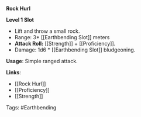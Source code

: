 **Rock Hurl**

**Level 1 Slot**
- Lift and throw a small rock.
- Range: 3* [[Earthbending Slot]] meters
- **Attack Roll:** [[Strength]] + [[Proficiency]].
- Damage: 1d6  * [[Earthbending Slot]] bludgeoning.

**Usage**: Simple ranged attack.

**Links**:
- [[Rock Hurl]]
- [[Proficiency]]
- [[Strength]]


Tags:
#Earthbending